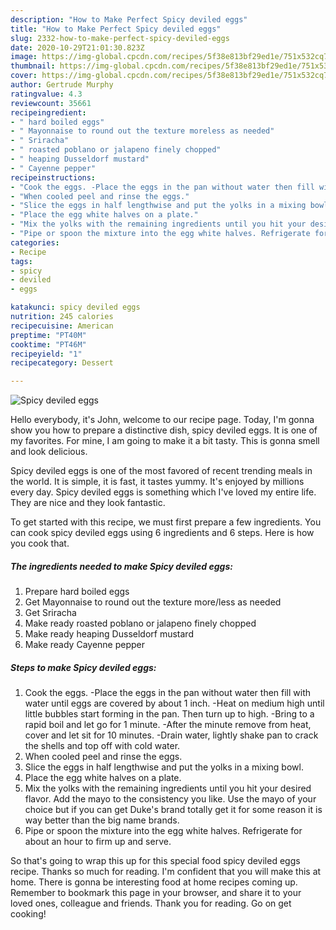```yaml
---
description: "How to Make Perfect Spicy deviled eggs"
title: "How to Make Perfect Spicy deviled eggs"
slug: 2332-how-to-make-perfect-spicy-deviled-eggs
date: 2020-10-29T21:01:30.823Z
image: https://img-global.cpcdn.com/recipes/5f38e813bf29ed1e/751x532cq70/spicy-deviled-eggs-recipe-main-photo.jpg
thumbnail: https://img-global.cpcdn.com/recipes/5f38e813bf29ed1e/751x532cq70/spicy-deviled-eggs-recipe-main-photo.jpg
cover: https://img-global.cpcdn.com/recipes/5f38e813bf29ed1e/751x532cq70/spicy-deviled-eggs-recipe-main-photo.jpg
author: Gertrude Murphy
ratingvalue: 4.3
reviewcount: 35661
recipeingredient:
- " hard boiled eggs"
- " Mayonnaise to round out the texture moreless as needed"
- " Sriracha"
- " roasted poblano or jalapeno finely chopped"
- " heaping Dusseldorf mustard"
- " Cayenne pepper"
recipeinstructions:
- "Cook the eggs. -Place the eggs in the pan without water then fill with water until eggs are covered by about 1 inch. -Heat on medium high until little bubbles start forming in the pan. Then turn up to high. -Bring to a rapid boil and let go for 1 minute. -After the minute remove from heat, cover and let sit for 10 minutes. -Drain water, lightly shake pan to crack the shells and top off with cold water."
- "When cooled peel and rinse the eggs."
- "Slice the eggs in half lengthwise and put the yolks in a mixing bowl."
- "Place the egg white halves on a plate."
- "Mix the yolks with the remaining ingredients until you hit your desired flavor. Add the mayo to the consistency you like. Use the mayo of your choice but if you can get Duke&#39;s brand totally get it for some reason it is way better than the big name brands."
- "Pipe or spoon the mixture into the egg white halves. Refrigerate for about an hour to firm up and serve."
categories:
- Recipe
tags:
- spicy
- deviled
- eggs

katakunci: spicy deviled eggs 
nutrition: 245 calories
recipecuisine: American
preptime: "PT40M"
cooktime: "PT46M"
recipeyield: "1"
recipecategory: Dessert

---
```



![Spicy deviled eggs](https://img-global.cpcdn.com/recipes/5f38e813bf29ed1e/751x532cq70/spicy-deviled-eggs-recipe-main-photo.jpg)

Hello everybody, it's John, welcome to our recipe page. Today, I'm gonna show you how to prepare a distinctive dish, spicy deviled eggs. It is one of my favorites. For mine, I am going to make it a bit tasty. This is gonna smell and look delicious.

Spicy deviled eggs is one of the most favored of recent trending meals in the world. It is simple, it is fast, it tastes yummy. It's enjoyed by millions every day. Spicy deviled eggs is something which I've loved my entire life. They are nice and they look fantastic.




To get started with this recipe, we must first prepare a few ingredients. You can cook spicy deviled eggs using 6 ingredients and 6 steps. Here is how you cook that.

<!--inarticleads1-->

##### The ingredients needed to make Spicy deviled eggs:

1. Prepare  hard boiled eggs
1. Get  Mayonnaise to round out the texture more/less as needed
1. Get  Sriracha
1. Make ready  roasted poblano or jalapeno finely chopped
1. Make ready  heaping Dusseldorf mustard
1. Make ready  Cayenne pepper




<!--inarticleads2-->

##### Steps to make Spicy deviled eggs:

1. Cook the eggs. -Place the eggs in the pan without water then fill with water until eggs are covered by about 1 inch. -Heat on medium high until little bubbles start forming in the pan. Then turn up to high. -Bring to a rapid boil and let go for 1 minute. -After the minute remove from heat, cover and let sit for 10 minutes. -Drain water, lightly shake pan to crack the shells and top off with cold water.
1. When cooled peel and rinse the eggs.
1. Slice the eggs in half lengthwise and put the yolks in a mixing bowl.
1. Place the egg white halves on a plate.
1. Mix the yolks with the remaining ingredients until you hit your desired flavor. Add the mayo to the consistency you like. Use the mayo of your choice but if you can get Duke&#39;s brand totally get it for some reason it is way better than the big name brands.
1. Pipe or spoon the mixture into the egg white halves. Refrigerate for about an hour to firm up and serve.




So that's going to wrap this up for this special food spicy deviled eggs recipe. Thanks so much for reading. I'm confident that you will make this at home. There is gonna be interesting food at home recipes coming up. Remember to bookmark this page in your browser, and share it to your loved ones, colleague and friends. Thank you for reading. Go on get cooking!
